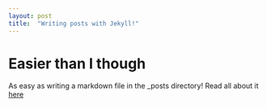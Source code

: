 ```yaml
---
layout: post
title:  "Writing posts with Jekyll!"
---
```


# Easier than I though

As easy as writing a markdown file in the _posts directory! Read all about it [here](https://jekyllrb.com/docs/posts/)
